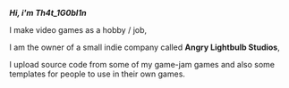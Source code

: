 ***Hi, i'm Th4t_1G0bl1n***

I make video games as a hobby / job,

I am the owner of a small indie company called **Angry Lightbulb Studios**,

I upload source code from some of my game-jam games and also some templates for people to use in their own games.
